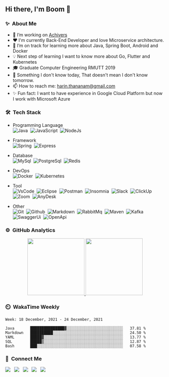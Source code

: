 ## Hi there, I'm Boom 👋
<!-- A junior backend developer with passionate in programming -->
<!-- **Harin3Bone/Harin3Bone** is a ✨ _special_ ✨ repository because its `README.md` (this file) appears on your GitHub profile. -->

### ✨ &nbsp;About Me
- 🔭 I’m working on [Achivers](https://www.achievers.co.th/)
- ❤️ I'm currently Back-End Developer and love Microservice architecture.
- 🌱 I’m on track for learning more about Java, Spring Boot, Android and Docker
- 💡 Next step of learning I want to know more about Go, Flutter and Kubernetes 
- 🎓 Graduate Computer Engineering RMUTT 2019
- 💬 Something I don't know today, That doesn't mean I don't know tomorrow.
- 📫 How to reach me: harin.thananam@gmail.com
- ✨ Fun fact: I want to have experience in Google Cloud Platform but now I work with Microsoft Azure

<!-- 💡 🔥 ⚡-->
<!-- - 👯 I’m looking to collaborate on ... -->
<!-- - 🤔 I’m looking for help with ... -->
<!-- - 😄 Pronouns: he/him/ -->

### 🛠 &nbsp;Tech Stack
  - Programming Language <br>
<img alt="Java" src="https://img.shields.io/badge/Java-E32C2E?logo=Java&style=flat&logoColor=ffffff"/>&nbsp;
<img alt="JavaScript" src="https://img.shields.io/badge/Javascript-42423c?&style=flat&logo=javascript&logoColor=F7DF1E">&nbsp;
<img alt="NodeJs" src="https://img.shields.io/badge/Node.js-339933?&style=flat&logo=node.js&logoColor=F7F7F7">&nbsp;

  - Framework <br>
<img alt="Spring" src="https://img.shields.io/badge/Spring_Boot-6DB33F?&style=flat&logo=spring&logoColor=F7F7F7"/>&nbsp; 
<img alt="Express" src="https://img.shields.io/badge/Express-42423c?&style=flat&logo=express&logoColor=ffffff">&nbsp;

  - Database <br>
<img alt="MySql" src="https://img.shields.io/badge/MySql-F7F7F7?&style=flat&logo=mysql&logoColor=336791">&nbsp;
<img alt="PostgreSql" src="https://img.shields.io/badge/Postgresql-F7F7F7?&style=flat&logo=postgresql&logoColor=336791">&nbsp;
<img alt="Redis" src="https://img.shields.io/badge/Redis-D12B1F?&style=flat&logo=redis&logoColor=F7F7F7">&nbsp;

  - DevOps <br>
<img alt="Docker" src="https://img.shields.io/badge/Docker-2496ED?&style=flat&logo=docker&logoColor=ffffff">&nbsp;
<img alt="Kubernetes" src="https://img.shields.io/badge/Kubernetes-326CE5?&style=flat&logo=kubernetes&logoColor=ffffff">&nbsp;

  - Tool <br>
<img alt="VsCode" src="https://img.shields.io/badge/VisualStudioCode-007ACC?&style=flat&logo=visual-studio-code&logoColor=ffffff">&nbsp;
<img alt="Eclipse" src="https://img.shields.io/badge/Eclipse-2C2255?&style=flat&logo=eclipse&logoColor=ffffff">&nbsp;
<img alt="Postman" src="https://img.shields.io/badge/Postman-FF6C37?&style=flat&logo=postman&logoColor=ffffff">&nbsp;
<img alt="Insomnia" src="https://img.shields.io/badge/Insomnia-5849BE?&style=flat&logo=insomnia&logoColor=ffffff">&nbsp;
<img alt="Slack" src="https://img.shields.io/badge/Slack-4A154B?&style=flat&logo=slack&logoColor=ffffff">&nbsp;
<img alt="ClickUp" src="https://img.shields.io/badge/ClickUp-7B68EE?&style=flat&logo=clickup&logoColor=ffffff">&nbsp;
<img alt="Zoom" src="https://img.shields.io/badge/Zoom-2D8CFF?&style=flat&logo=zoom&logoColor=ffffff">&nbsp;
<img alt="AnyDesk" src="https://img.shields.io/badge/AnyDesk-EF443B?&style=flat&logo=anydesk&logoColor=ffffff">&nbsp;
<!-- <img alt="AndroidStd" src="https://img.shields.io/badge/AndroidStudio-3DDC84?&style=flat&logo=android-studio&logoColor=ffffff">&nbsp; -->

  - Other <br>
<img alt="Git" src="https://img.shields.io/badge/Git-F05032?&style=flat&logo=git&logoColor=ffffff">&nbsp;
<img alt="Github" src="https://img.shields.io/badge/Github-181717?&style=flat&logo=github&logoColor=ffffff">&nbsp; 
<img alt="Markdown" src="https://img.shields.io/badge/Markdown-42423c?&style=flat&logo=markdown&logoColor=F7F7F7">&nbsp;
<img alt="RabbitMq" src="https://img.shields.io/badge/RabbitMq-FF6600?&style=flat&logo=rabbitmq&logoColor=FFFFFF">&nbsp;
<img alt="Maven" src="https://shields.io/badge/Maven-c71a36?style=flat&logo=apache-maven&logoColor=F7F7F7">&nbsp;
<img alt="Kafka" src="https://img.shields.io/badge/Kafka-231F20?&style=flat&logo=apache-kafka&logoColor=F7F7F7">&nbsp;
<img alt="SwaggerUi" src="https://img.shields.io/badge/SwaggerUi-85EA2D?&style=flat&logo=swagger&logoColor=231F20">&nbsp;
<img alt="OpenApi" src="https://img.shields.io/badge/OpenApi-6BA539?&style=flat&logo=openapi-initiative&logoColor=F7F7F7">&nbsp;

<!-- 
<img alt="" src="https://img.shields.io/badge/-?&style=flat&logo=&logoColor=">&nbsp;
<img alt="Apache" src="https://shields.io/badge/Apache-d22128?style=flat&logo=apache&logoColor=FFFFFF">&nbsp; 
-->

### ⚙️ &nbsp;GitHub Analytics
<p align="center">
<a href="https://github.com/Harin3Bone">
  <img height="180em" src="https://github-readme-stats-eight-theta.vercel.app/api?username=Harin3Bone&show_icons=true&theme=vision-friendly-dark&include_all_commits=true&count_private=true"/>
  <img height="180em" src="https://github-readme-stats-eight-theta.vercel.app/api/top-langs/?username=Harin3Bone&layout=compact&langs_count=8&theme=vision-friendly-dark"/>
</a>
</p>

### ⏲️ &nbsp;WakaTime Weekly
<!-- 
<p align="left"><a><img height="180em" src="https://github-readme-stats.vercel.app/api/wakatime?username=Harin3Bone&theme=vision-friendly-dark&v=2"></a></p> 
-->
<!--START_SECTION:waka-->
```text
Week: 18 December, 2021 - 24 December, 2021

Java       ███████████████▓░░░░░░░░░░░░░░░░░░░░░░░░░   37.81 % 
Markdown   ██████████░░░░░░░░░░░░░░░░░░░░░░░░░░░░░░░   24.50 % 
YAML       █████▓░░░░░░░░░░░░░░░░░░░░░░░░░░░░░░░░░░░   13.77 % 
SQL        █████▒░░░░░░░░░░░░░░░░░░░░░░░░░░░░░░░░░░░   12.87 % 
Bash       ███░░░░░░░░░░░░░░░░░░░░░░░░░░░░░░░░░░░░░░   07.58 % 
```
<!--END_SECTION:waka-->


### 💬 &nbsp;Connect Me
<!-- ![Facebook](https://img.shields.io/badge/Harin_Thananam-F7F7F7?logo=facebook) &nbsp; -->
<p>
<a href ="https://www.facebook.com/Harin3Bone/"><img src="https://img.shields.io/badge/Harin_Thananam-F7F7F7?logo=facebook"></a> &nbsp;
<a href ="https://www.instagram.com/harin_hirokun/"><img src="https://img.shields.io/badge/Harin_Thananam-e4405f?logo=instagram&logoColor=f7f7f7"></a> &nbsp;
<a href ="https://www.linkedin.com/in/harin3bone/"><img src="https://img.shields.io/badge/Harin_Thananam-0a66c2?logo=linkedin&logoColor="></a> &nbsp;
<a href =""><img src="https://img.shields.io/badge/Harin_Thananam-00c300?logo=line&logoColor=ffffff"></a> &nbsp;  
<a href =""><img src="https://img.shields.io/badge/Harin_Thananam-1da1f2?logo=twitter&logoColor=ffffff"></a> &nbsp;
</p>

<!-- ![visitor](https://visitor-badge.glitch.me/badge?page_id=Harin3Bone.Harin3Bone&left_text=Visitors) -->
